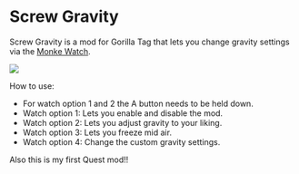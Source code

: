 # Screw Gravity
Screw Gravity is a mod for Gorilla Tag that lets you change gravity settings via the [Monke Watch](https://github.com/RedBrumbler/MonkeComputer).

![](GitHub/screwgrav_example_gif_v2_comrpessed.gif)

How to use:
- For watch option 1 and 2 the A button needs to be held down.
- Watch option 1: Lets you enable and disable the mod.
- Watch option 2: Lets you adjust gravity to your liking.
- Watch option 3: Lets you freeze mid air.
- Watch option 4: Change the custom gravity settings.



Also this is my first Quest mod!!
